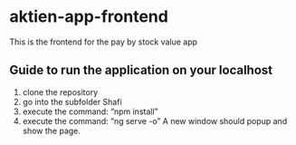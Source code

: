 # aktien-app-frontend
This is the frontend for the pay by stock value app


## Guide to run the application on your localhost

1. clone the repository
2. go into the subfolder Shafi
3. execute the command: “npm install”
4. execute the command: “ng serve -o”
A new window should popup and show the page.
